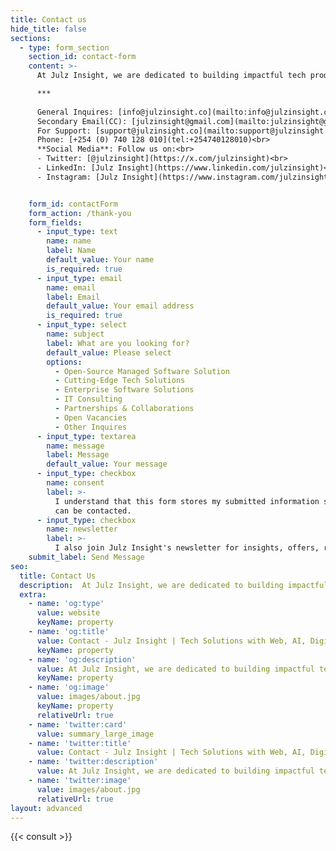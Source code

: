```yaml
---
title: Contact us
hide_title: false
sections:
  - type: form_section
    section_id: contact-form
    content: >-
      At Julz Insight, we are dedicated to building impactful tech products and solutions that drive innovation and success to *forward-thinking companies and brands*. Whether you have a question, need support, or want to discuss a potential project, we are here to help. Get in touch with us through any of the following methods:

      ***
    
      General Inquires: [info@julzinsight.co](mailto:info@julzinsight.co)<br>
      Secondary Email(CC): [julzinsight@gmail.com](mailto:julzinsight@gmail.com)<br>
      For Support: [support@julzinsight.co](mailto:support@julzinsight.co)<br>
      Phone: [+254 (0) 740 128 010](tel:+254740128010)<br>
      **Social Media**: Follow us on:<br>
      - Twitter: [@julzinsight](https://x.com/julzinsight)<br>
      - LinkedIn: [Julz Insight](https://www.linkedin.com/julzinsight)<br>
      - Instagram: [Julz Insight](https://www.instagram.com/julzinsight)


    form_id: contactForm
    form_action: /thank-you
    form_fields:
      - input_type: text
        name: name
        label: Name
        default_value: Your name
        is_required: true
      - input_type: email
        name: email
        label: Email
        default_value: Your email address
        is_required: true
      - input_type: select
        name: subject
        label: What are you looking for?
        default_value: Please select
        options:
          - Open-Source Managed Software Solution
          - Cutting-Edge Tech Solutions
          - Enterprise Software Solutions
          - IT Consulting
          - Partnerships & Collaborations
          - Open Vacancies
          - Other Inquires
      - input_type: textarea
        name: message
        label: Message
        default_value: Your message
      - input_type: checkbox
        name: consent
        label: >-
          I understand that this form stores my submitted information so I
          can be contacted.
      - input_type: checkbox
        name: newsletter
        label: >-
          I also join Julz Insight's newsletter for insights, offers, resources and more.
    submit_label: Send Message
seo:
  title: Contact Us
  description:  At Julz Insight, we are dedicated to building impactful tech products and solutions that drive innovation and success to forward-thinking companies and brands. Whether you have a question, need support, or want to discuss a potential project, we are here to help. Get in touch with us through any of the following methods.
  extra:
    - name: 'og:type'
      value: website
      keyName: property
    - name: 'og:title'
      value: Contact - Julz Insight | Tech Solutions with Web, AI, Digital Transformation & Cloud Expertise
      keyName: property
    - name: 'og:description'
      value: At Julz Insight, we are dedicated to building impactful tech products and solutions that drive innovation and success to forward-thinking companies and brands. Whether you have a question, need support, or want to discuss a potential project, we are here to help. Get in touch with us through any of the following methods.
      keyName: property
    - name: 'og:image'
      value: images/about.jpg
      keyName: property
      relativeUrl: true
    - name: 'twitter:card'
      value: summary_large_image
    - name: 'twitter:title'
      value: Contact - Julz Insight | Tech Solutions with Web, AI, Digital Transformation & Cloud Expertise
    - name: 'twitter:description'
      value: At Julz Insight, we are dedicated to building impactful tech products and solutions that drive innovation and success to forward-thinking companies and brands. Whether you have a question, need support, or want to discuss a potential project, we are here to help. Get in touch with us through any of the following methods.
    - name: 'twitter:image'
      value: images/about.jpg
      relativeUrl: true
layout: advanced
---
```


{{< consult >}}
